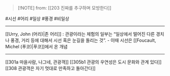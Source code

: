  > [!NOTE] from: [[203 진짜를 추구하며 모방한다]]

#시선 #어리 #일상 #풍경 #비일상  

--- 
[[Urry, John (어리)|존 어리]] : 관광이라는 체험의 일부는 “일상에서 떨어진 다른 경치나 풍경, 거리 등에 대해서 시선 혹은 눈길을 돌리는 것”.
    -   이때 시선은 [[Foucault, Michel (푸코)|푸코]]에서 온 개념

--- 
[[301a 마을사람, 나그네, 관광객]]
[[305b1 관광의 우연성은 도시 문화와 관계 있다]]
[[308 관광객은 자기 멋대로 만족하고 돌아간다]]